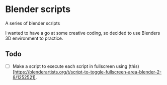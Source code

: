 # Blender scripts

A series of blender scripts

I wanted to have a go at some creative coding, so decided to use Blenders 3D environment to practice.

## Todo

- [ ] Make a script to execute each script in fullscreen using (this)[https://blenderartists.org/t/script-to-toggle-fullscreen-area-blender-2-8/1252521].

